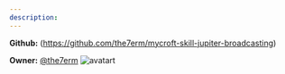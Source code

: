 ```yaml
---
description: 
---
```



**Github:** (https://github.com/the7erm/mycroft-skill-jupiter-broadcasting)

**Owner:** [@the7erm](https://github.com/the7erm) ![avatart](https://avatars0.githubusercontent.com/u/2530157?v=4)

